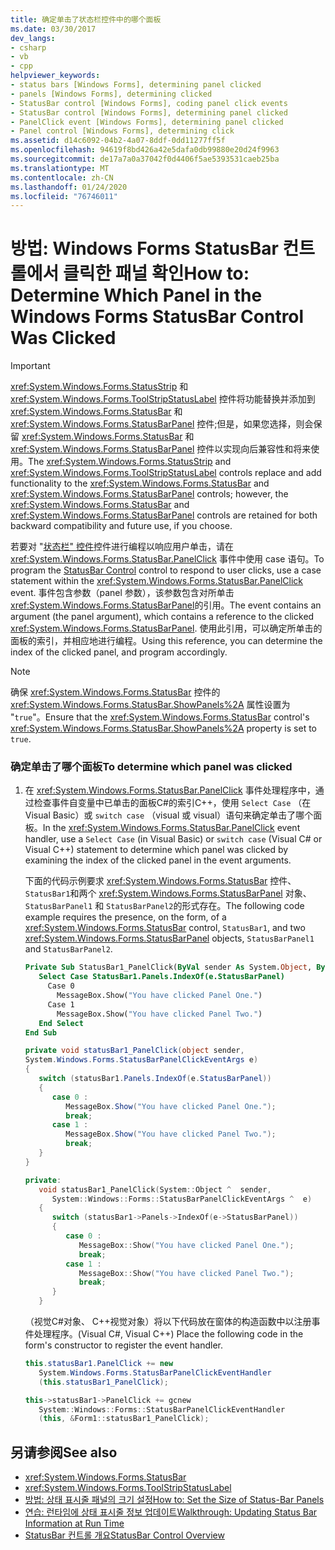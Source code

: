 ```yaml
---
title: 确定单击了状态栏控件中的哪个面板
ms.date: 03/30/2017
dev_langs:
- csharp
- vb
- cpp
helpviewer_keywords:
- status bars [Windows Forms], determining panel clicked
- panels [Windows Forms], determining clicked
- StatusBar control [Windows Forms], coding panel click events
- StatusBar control [Windows Forms], determining panel clicked
- PanelClick event [Windows Forms], determining panel clicked
- Panel control [Windows Forms], determining click
ms.assetid: d14c6092-04b2-4a07-8ddf-0dd11277ff5f
ms.openlocfilehash: 94619f8bd426a42e5dafa0db99880e20d24f9963
ms.sourcegitcommit: de17a7a0a37042f0d4406f5ae5393531caeb25ba
ms.translationtype: MT
ms.contentlocale: zh-CN
ms.lasthandoff: 01/24/2020
ms.locfileid: "76746011"
---
```

# <a name="how-to-determine-which-panel-in-the-windows-forms-statusbar-control-was-clicked"></a><span data-ttu-id="05778-102">방법: Windows Forms StatusBar 컨트롤에서 클릭한 패널 확인</span><span class="sxs-lookup"><span data-stu-id="05778-102">How to: Determine Which Panel in the Windows Forms StatusBar Control Was Clicked</span></span>
> [!IMPORTANT]
> <span data-ttu-id="05778-103"><xref:System.Windows.Forms.StatusStrip> 和 <xref:System.Windows.Forms.ToolStripStatusLabel> 控件将功能替换并添加到 <xref:System.Windows.Forms.StatusBar> 和 <xref:System.Windows.Forms.StatusBarPanel> 控件;但是，如果您选择，则会保留 <xref:System.Windows.Forms.StatusBar> 和 <xref:System.Windows.Forms.StatusBarPanel> 控件以实现向后兼容性和将来使用。</span><span class="sxs-lookup"><span data-stu-id="05778-103">The <xref:System.Windows.Forms.StatusStrip> and <xref:System.Windows.Forms.ToolStripStatusLabel> controls replace and add functionality to the <xref:System.Windows.Forms.StatusBar> and <xref:System.Windows.Forms.StatusBarPanel> controls; however, the <xref:System.Windows.Forms.StatusBar> and <xref:System.Windows.Forms.StatusBarPanel> controls are retained for both backward compatibility and future use, if you choose.</span></span>  
  
 <span data-ttu-id="05778-104">若要对 "[状态栏" 控件](statusbar-control-windows-forms.md)控件进行编程以响应用户单击，请在 <xref:System.Windows.Forms.StatusBar.PanelClick> 事件中使用 case 语句。</span><span class="sxs-lookup"><span data-stu-id="05778-104">To program the [StatusBar Control](statusbar-control-windows-forms.md) control to respond to user clicks, use a case statement within the <xref:System.Windows.Forms.StatusBar.PanelClick> event.</span></span> <span data-ttu-id="05778-105">事件包含参数（panel 参数），该参数包含对所单击 <xref:System.Windows.Forms.StatusBarPanel>的引用。</span><span class="sxs-lookup"><span data-stu-id="05778-105">The event contains an argument (the panel argument), which contains a reference to the clicked <xref:System.Windows.Forms.StatusBarPanel>.</span></span> <span data-ttu-id="05778-106">使用此引用，可以确定所单击的面板的索引，并相应地进行编程。</span><span class="sxs-lookup"><span data-stu-id="05778-106">Using this reference, you can determine the index of the clicked panel, and program accordingly.</span></span>  
  
> [!NOTE]
> <span data-ttu-id="05778-107">确保 <xref:System.Windows.Forms.StatusBar> 控件的 <xref:System.Windows.Forms.StatusBar.ShowPanels%2A> 属性设置为 "`true`"。</span><span class="sxs-lookup"><span data-stu-id="05778-107">Ensure that the <xref:System.Windows.Forms.StatusBar> control's <xref:System.Windows.Forms.StatusBar.ShowPanels%2A> property is set to `true`.</span></span>  
  
### <a name="to-determine-which-panel-was-clicked"></a><span data-ttu-id="05778-108">确定单击了哪个面板</span><span class="sxs-lookup"><span data-stu-id="05778-108">To determine which panel was clicked</span></span>  
  
1. <span data-ttu-id="05778-109">在 <xref:System.Windows.Forms.StatusBar.PanelClick> 事件处理程序中，通过检查事件自变量中已单击的面板C#的索引C++，使用 `Select Case` （在 Visual Basic）或 `switch case` （visual 或 visual）语句来确定单击了哪个面板。</span><span class="sxs-lookup"><span data-stu-id="05778-109">In the <xref:System.Windows.Forms.StatusBar.PanelClick> event handler, use a `Select Case` (in Visual Basic) or `switch case` (Visual C# or Visual C++) statement to determine which panel was clicked by examining the index of the clicked panel in the event arguments.</span></span>  
  
     <span data-ttu-id="05778-110">下面的代码示例要求 <xref:System.Windows.Forms.StatusBar> 控件、`StatusBar1`和两个 <xref:System.Windows.Forms.StatusBarPanel> 对象、`StatusBarPanel1` 和 `StatusBarPanel2`的形式存在。</span><span class="sxs-lookup"><span data-stu-id="05778-110">The following code example requires the presence, on the form, of a <xref:System.Windows.Forms.StatusBar> control, `StatusBar1`, and two <xref:System.Windows.Forms.StatusBarPanel> objects, `StatusBarPanel1` and `StatusBarPanel2`.</span></span>  
  
    ```vb  
    Private Sub StatusBar1_PanelClick(ByVal sender As System.Object, ByVal e As System.Windows.Forms.StatusBarPanelClickEventArgs) Handles StatusBar1.PanelClick  
       Select Case StatusBar1.Panels.IndexOf(e.StatusBarPanel)  
         Case 0  
           MessageBox.Show("You have clicked Panel One.")  
         Case 1  
           MessageBox.Show("You have clicked Panel Two.")  
       End Select  
    End Sub  
    ```  
  
    ```csharp  
    private void statusBar1_PanelClick(object sender,   
    System.Windows.Forms.StatusBarPanelClickEventArgs e)  
    {  
       switch (statusBar1.Panels.IndexOf(e.StatusBarPanel))  
       {  
          case 0 :  
             MessageBox.Show("You have clicked Panel One.");  
             break;  
          case 1 :  
             MessageBox.Show("You have clicked Panel Two.");  
             break;  
       }  
    }  
    ```  
  
    ```cpp  
    private:  
       void statusBar1_PanelClick(System::Object ^  sender,  
          System::Windows::Forms::StatusBarPanelClickEventArgs ^  e)  
       {  
          switch (statusBar1->Panels->IndexOf(e->StatusBarPanel))  
          {  
             case 0 :  
                MessageBox::Show("You have clicked Panel One.");  
                break;  
             case 1 :  
                MessageBox::Show("You have clicked Panel Two.");  
                break;  
          }  
       }  
    ```  
  
     <span data-ttu-id="05778-111">（视觉C#对象、 C++视觉对象）将以下代码放在窗体的构造函数中以注册事件处理程序。</span><span class="sxs-lookup"><span data-stu-id="05778-111">(Visual C#, Visual C++) Place the following code in the form's constructor to register the event handler.</span></span>  
  
    ```csharp  
    this.statusBar1.PanelClick += new   
       System.Windows.Forms.StatusBarPanelClickEventHandler   
       (this.statusBar1_PanelClick);  
    ```  
  
    ```cpp  
    this->statusBar1->PanelClick += gcnew  
       System::Windows::Forms::StatusBarPanelClickEventHandler  
       (this, &Form1::statusBar1_PanelClick);  
    ```  
  
## <a name="see-also"></a><span data-ttu-id="05778-112">另请参阅</span><span class="sxs-lookup"><span data-stu-id="05778-112">See also</span></span>

- <xref:System.Windows.Forms.StatusBar>
- <xref:System.Windows.Forms.ToolStripStatusLabel>
- [<span data-ttu-id="05778-113">방법: 상태 표시줄 패널의 크기 설정</span><span class="sxs-lookup"><span data-stu-id="05778-113">How to: Set the Size of Status-Bar Panels</span></span>](how-to-set-the-size-of-status-bar-panels.md)
- [<span data-ttu-id="05778-114">연습: 런타임에 상태 표시줄 정보 업데이트</span><span class="sxs-lookup"><span data-stu-id="05778-114">Walkthrough: Updating Status Bar Information at Run Time</span></span>](walkthrough-updating-status-bar-information-at-run-time.md)
- [<span data-ttu-id="05778-115">StatusBar 컨트롤 개요</span><span class="sxs-lookup"><span data-stu-id="05778-115">StatusBar Control Overview</span></span>](statusbar-control-overview-windows-forms.md)
